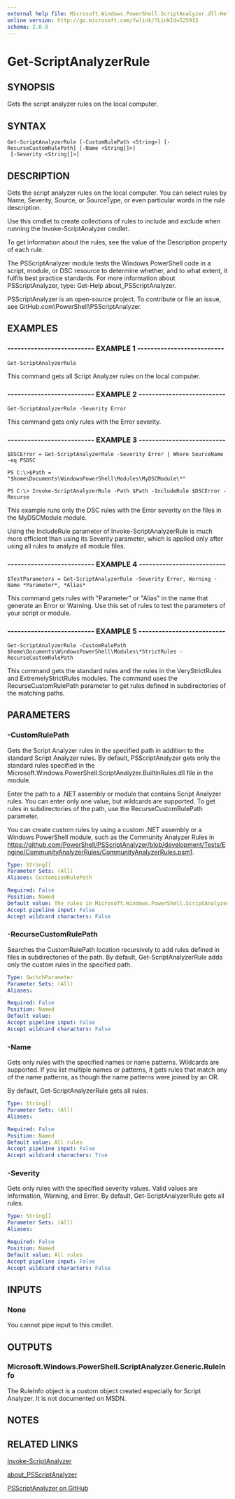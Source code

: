 ```yaml
---
external help file: Microsoft.Windows.PowerShell.ScriptAnalyzer.dll-Help.xml
online version: http://go.microsoft.com/fwlink/?LinkId=525913
schema: 2.0.0
---
```


# Get-ScriptAnalyzerRule
## SYNOPSIS
Gets the script analyzer rules on the local computer.

## SYNTAX

```
Get-ScriptAnalyzerRule [-CustomRulePath <String>] [-RecurseCustomRulePath] [-Name <String[]>]
 [-Severity <String[]>]
```

## DESCRIPTION
Gets the script analyzer rules on the local computer.
You can select rules by Name, Severity, Source, or SourceType, or even particular words in the rule description.

Use this cmdlet to create collections of rules to include and exclude when running the Invoke-ScriptAnalyzer cmdlet.

To get information about the rules, see the value of the Description property of each rule.

The PSScriptAnalyzer module tests the Windows PowerShell code in a script, module, or DSC resource to determine whether, and to what extent, it fulfils best practice standards.
For more information about PSScriptAnalyzer, type: Get-Help about_PSScriptAnalyzer.

PSScriptAnalyzer is an open-source project.
To contribute or file an issue, see GitHub.com\PowerShell\PSScriptAnalyzer.

## EXAMPLES

### -------------------------- EXAMPLE 1 --------------------------
```
Get-ScriptAnalyzerRule
```

This command gets all Script Analyzer rules on the local computer.

### -------------------------- EXAMPLE 2 --------------------------
```
Get-ScriptAnalyzerRule -Severity Error
```

This command gets only rules with the Error severity.

### -------------------------- EXAMPLE 3 --------------------------
```
$DSCError = Get-ScriptAnalyzerRule -Severity Error | Where SourceName -eq PSDSC

PS C:\>$Path = "$home\Documents\WindowsPowerShell\Modules\MyDSCModule\*"

PS C:\> Invoke-ScriptAnalyzerRule -Path $Path -IncludeRule $DSCError -Recurse
```

This example runs only the DSC rules with the Error severity on the files in the MyDSCModule module.

Using the IncludeRule parameter of Invoke-ScriptAnalyzerRule is much more efficient than using its Severity parameter, which is applied only after using all rules to analyze all module files.

### -------------------------- EXAMPLE 4 --------------------------
```
$TestParameters = Get-ScriptAnalyzerRule -Severity Error, Warning -Name *Parameter*, *Alias*
```

This command gets rules with "Parameter" or "Alias" in the name that generate an Error or Warning.
Use this set of rules to test the parameters of your script or module.

### -------------------------- EXAMPLE 5 --------------------------
```
Get-ScriptAnalyzerRule -CustomRulePath $home\Documents\WindowsPowerShell\Modules\*StrictRules -RecurseCustomRulePath
```

This command gets the standard rules and the rules in the VeryStrictRules and ExtremelyStrictRules modules.
The command uses the RecurseCustomRulePath parameter to get rules defined in subdirectories of the matching paths.

## PARAMETERS

### -CustomRulePath
Gets the Script Analyzer rules in the specified path in addition to the standard Script Analyzer rules.
By default, PSScriptAnalyzer gets only the standard rules specified in the Microsoft.Windows.PowerShell.ScriptAnalyzer.BuiltinRules.dll file in the module.

Enter the path to a .NET assembly or module that contains Script Analyzer rules.
You can enter only one value, but wildcards are supported.
To get rules in subdirectories of the path, use the RecurseCustomRulePath parameter.

You can create custom rules by using a custom .NET assembly or a Windows PowerShell module, such as the Community Analyzer Rules in
https://github.com/PowerShell/PSScriptAnalyzer/blob/development/Tests/Engine/CommunityAnalyzerRules/CommunityAnalyzerRules.psm1.

```yaml
Type: String[]
Parameter Sets: (All)
Aliases: CustomizedRulePath

Required: False
Position: Named
Default value: The rules in Microsoft.Windows.PowerShell.ScriptAnalyzer.BuiltinRules.dll.
Accept pipeline input: False
Accept wildcard characters: False
```

### -RecurseCustomRulePath
Searches the CustomRulePath location recursively to add rules defined in files in subdirectories of the path.
By default, Get-ScriptAnalyzerRule adds only the custom rules in the specified path.

```yaml
Type: SwitchParameter
Parameter Sets: (All)
Aliases:

Required: False
Position: Named
Default value:
Accept pipeline input: False
Accept wildcard characters: False
```

### -Name
Gets only rules with the specified names or name patterns.
Wildcards are supported.
If you list multiple names or patterns, it gets rules that match any of the name patterns, as though the name patterns were joined by an OR.

By default, Get-ScriptAnalyzerRule gets all rules.

```yaml
Type: String[]
Parameter Sets: (All)
Aliases:

Required: False
Position: Named
Default value: All rules
Accept pipeline input: False
Accept wildcard characters: True
```

### -Severity
Gets only rules with the specified severity values.
Valid values are Information, Warning, and Error.
By default, Get-ScriptAnalyzerRule gets all rules.

```yaml
Type: String[]
Parameter Sets: (All)
Aliases:

Required: False
Position: Named
Default value: All rules
Accept pipeline input: False
Accept wildcard characters: False
```

## INPUTS

### None
You cannot pipe input to this cmdlet.

## OUTPUTS

### Microsoft.Windows.PowerShell.ScriptAnalyzer.Generic.RuleInfo
The RuleInfo object is a custom object created especially for Script Analyzer. It is not documented on MSDN.

## NOTES

## RELATED LINKS

[Invoke-ScriptAnalyzer]()

[about_PSScriptAnalyzer]()

[PSScriptAnalyzer on GitHub](https://github.com/PowerShell/PSScriptAnalyzer)

